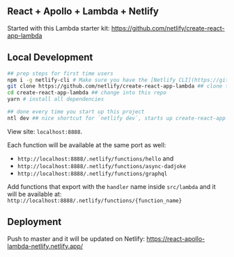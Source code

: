 ## React + Apollo + Lambda + Netlify

Started with this Lambda starter kit: https://github.com/netlify/create-react-app-lambda

## Local Development

```bash
## prep steps for first time users
npm i -g netlify-cli # Make sure you have the [Netlify CLI](https://github.com/netlify/cli) installed
git clone https://github.com/netlify/create-react-app-lambda ## clone this repo
cd create-react-app-lambda ## change into this repo
yarn # install all dependencies

## done every time you start up this project
ntl dev ## nice shortcut for `netlify dev`, starts up create-react-app AND a local Node.js server for your Netlify functions
```

View site: `localhost:8888`.

Each function will be available at the same port as well:

- `http://localhost:8888/.netlify/functions/hello` and 
- `http://localhost:8888/.netlify/functions/async-dadjoke`
- `http://localhost:8888/.netlify/functions/graphql`

Add functions that export with the `handler` name inside `src/lambda` and it will be available at: `http://localhost:8888/.netlify/functions/{function_name}`

## Deployment

Push to master and it will be updated on Netlify: https://react-apollo-lambda-netlify.netlify.app/